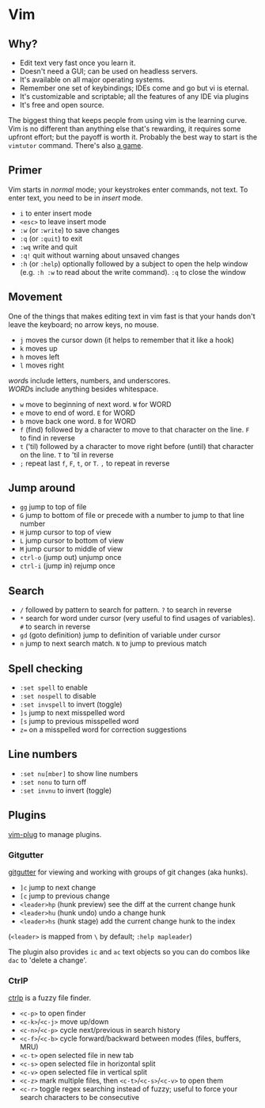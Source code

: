 # Vim

## Why?
- Edit text very fast once you learn it.
- Doesn't need a GUI; can be used on headless servers.
- It's available on all major operating systems.
- Remember one set of keybindings; IDEs come and go but vi is eternal.
- It's customizable and scriptable; all the features of any IDE via plugins
- It's free and open source.

The biggest thing that keeps people from using vim is the learning curve.
Vim is no different than anything else that's rewarding, it requires some
upfront effort; but the payoff is worth it. Probably the best way to start is
the `vimtutor` command. There's also [a game](https://vim-adventures.com/).

## Primer
Vim starts in *normal* mode; your keystrokes enter commands, not text.
To enter text, you need to be in *insert* mode.

- `i` to enter insert mode
- `<esc>` to leave insert mode
- `:w` (or `:write`) to save changes
- `:q` (or `:quit`) to exit
- `:wq` write and quit
- `:q!` quit without warning about unsaved changes
- `:h` (or `:help`) optionally followed by a subject to open the help window
  (e.g. `:h :w` to read about the write command). `:q` to close the window

## Movement
One of the things that makes editing text in vim fast is that your hands don't
leave the keyboard; no arrow keys, no mouse.

- `j` moves the cursor down (it helps to remember that it like a hook)
- `k` moves up
- `h` moves left
- `l` moves right

*word*s include letters, numbers, and underscores.  
*WORD*s include anything besides whitespace.

- `w` move to beginning of next word. `W` for WORD
- `e` move to end of word. `E` for WORD
- `b` move back one word. `B` for WORD
- `f` (find) followed by a character to move to that character on the line.
  `F` to find in reverse
- `t` ('til) followed by a character to move right before (until) that character on the line.
  `T` to 'til in reverse
- `;` repeat last `f`, `F`, `t`, or `T`.
  `,` to repeat in reverse

## Jump around
- `gg` jump to top of file
- `G` jump to bottom of file or precede with a number to jump to that line number
- `H` jump cursor to top of view
- `L` jump cursor to bottom of view
- `M` jump cursor to middle of view
- `ctrl-o` (jump out) unjump once
- `ctrl-i` (jump in) rejump once

## Search
- `/` followed by pattern to search for pattern.
  `?` to search in reverse
- `*` search for word under cursor (very useful to find usages of variables).
  `#` to search in reverse
- `gd` (goto definition) jump to definition of variable under cursor
- `n` jump to next search match.
  `N` to jump to previous match

## Spell checking
- `:set spell` to enable
- `:set nospell` to disable
- `:set invspell` to invert (toggle)
- `]s` jump to next misspelled word
- `[s` jump to previous misspelled word
- `z=` on a misspelled word for correction suggestions

## Line numbers
- `:set nu[mber]` to show line numbers
- `:set nonu` to turn off
- `:set invnu` to invert (toggle)


## Plugins
[vim-plug][] to manage plugins.

### Gitgutter
[gitgutter][] for viewing and working with groups of git changes (aka hunks).

- `]c` jump to next change
- `[c` jump to previous change
- `<leader>hp` (hunk preview) see the diff at the current change hunk
- `<leader>hu` (hunk undo) undo a change hunk
- `<leader>hs` (hunk stage) add the current change hunk to the index

(`<leader>` is mapped from `\` by default; `:help mapleader`)

The plugin also provides `ic` and `ac` text objects so you can do combos like
`dac` to 'delete a change'.

### CtrlP
[ctrlp][] is a fuzzy file finder.

- `<c-p>` to open finder
- `<c-k>`/`<c-j>` move up/down
- `<c-n>`/`<c-p>` cycle next/previous in search history
- `<c-f>`/`<c-b>` cycle forward/backward between modes (files, buffers, MRU)
- `<c-t>` open selected file in new tab
- `<c-s>` open selected file in horizontal split
- `<c-v>` open selected file in vertical split
- `<c-z>` mark multiple files, then `<c-t>`/`<c-s>`/`<c-v>` to open them
- `<c-r>` toggle regex searching instead of fuzzy; useful to force your search
  characters to be consecutive


[vim-plug]: https://github.com/junegunn/vim-plug
[gitgutter]: https://github.com/airblade/vim-gitgutter
[ctrlp]: https://github.com/ctrlpvim/ctrlp.vim
